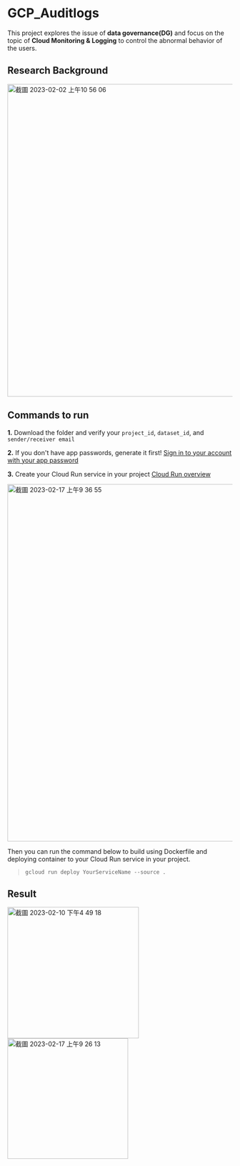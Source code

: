 # GCP_Auditlogs

This project explores the issue of **data governance(DG)** and focus on the topic of **Cloud Monitoring & Logging** to control the abnormal behavior of the users.


## Research Background

<img width="700" alt="截圖 2023-02-02 上午10 56 06" src="https://user-images.githubusercontent.com/92499570/216220121-d3cec028-e94e-4780-b30e-e49c4938f20e.png">

## Commands to run

**1.** Download the folder and verify your `project_id`, `dataset_id`, and `sender/receiver email`

**2.** If you don't have app passwords, generate it first! [Sign in to your account with your app password ](https://support-google-com.translate.goog/accounts/answer/185833?hl=zh-Hant&_x_tr_sl=zh-TW&_x_tr_tl=en&_x_tr_hl=en&_x_tr_pto=sc )

**3.** Create your Cloud Run service in your project [Cloud Run overview ]( https://cloud.google.com/run/docs/overview/what-is-cloud-run)

<img width="800" alt="截圖 2023-02-17 上午9 36 55" src="https://user-images.githubusercontent.com/92499570/219527340-0a4a1bc8-8ab0-44c2-b01c-791a2e3fc3a9.png">


Then you can run the command below to build using Dockerfile and deploying container to your Cloud Run service in your project.  

>`gcloud run deploy YourServiceName --source .`  


## Result
<img width="294" alt="截圖 2023-02-10 下午4 49 18" src="https://user-images.githubusercontent.com/92499570/218046082-a2b12b2a-f40f-4df7-bd02-6541b60d8cf0.png">

<img width="270" alt="截圖 2023-02-17 上午9 26 13" src="https://user-images.githubusercontent.com/92499570/219525957-d2ccf830-1b3e-4760-bf7f-1fd59a39a0f4.png">
